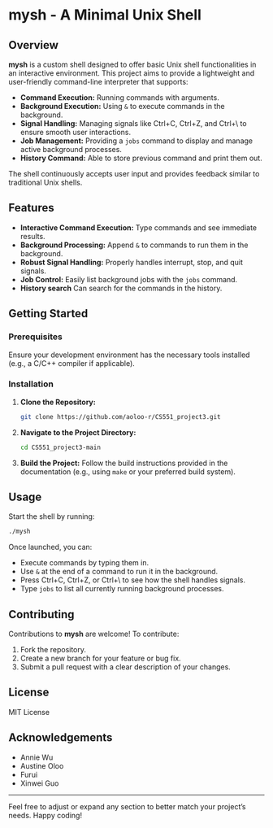 
# mysh - A Minimal Unix Shell

## Overview

**mysh** is a custom shell designed to offer basic Unix shell functionalities in an interactive environment. This project aims to provide a lightweight and user-friendly command-line interpreter that supports:

- **Command Execution:** Running commands with arguments.
- **Background Execution:** Using `&` to execute commands in the background.
- **Signal Handling:** Managing signals like Ctrl+C, Ctrl+Z, and Ctrl+\ to ensure smooth user interactions.
- **Job Management:** Providing a `jobs` command to display and manage active background processes.
- **History Command:** Able to store previous command and print them out.

The shell continuously accepts user input and provides feedback similar to traditional Unix shells.

## Features

- **Interactive Command Execution:** Type commands and see immediate results.
- **Background Processing:** Append `&` to commands to run them in the background.
- **Robust Signal Handling:** Properly handles interrupt, stop, and quit signals.
- **Job Control:** Easily list background jobs with the `jobs` command.
- **History search** Can search for the commands in the history.

## Getting Started

### Prerequisites

Ensure your development environment has the necessary tools installed (e.g., a C/C++ compiler if applicable).

### Installation

1. **Clone the Repository:**
   ```bash
   git clone https://github.com/aoloo-r/CS551_project3.git
   ```
2. **Navigate to the Project Directory:**
   ```bash
   cd CS551_project3-main
   ```
3. **Build the Project:**
   Follow the build instructions provided in the documentation (e.g., using `make` or your preferred build system).

## Usage

Start the shell by running:
```bash
./mysh
```
Once launched, you can:
- Execute commands by typing them in.
- Use `&` at the end of a command to run it in the background.
- Press Ctrl+C, Ctrl+Z, or Ctrl+\ to see how the shell handles signals.
- Type `jobs` to list all currently running background processes.



## Contributing

Contributions to **mysh** are welcome! To contribute:
1. Fork the repository.
2. Create a new branch for your feature or bug fix.
3. Submit a pull request with a clear description of your changes.

## License

MIT License

## Acknowledgements

- Annie Wu
- Austine Oloo
- Furui
- Xinwei Guo

---

Feel free to adjust or expand any section to better match your project’s needs. Happy coding!
